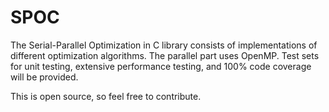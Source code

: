 SPOC
====

The Serial-Parallel Optimization in C library consists of implementations of different optimization algorithms. The parallel part uses OpenMP. Test sets for unit testing, extensive performance testing, and 100% code coverage will be provided.

This is open source, so feel free to contribute.
